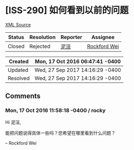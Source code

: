 # [ISS-290] 如何看到以前的问题

[XML Source](./xml/ISS-290.xml)
<p></p>





Status|Resolution|Reporter|Assignee
------|----------|--------|--------
Closed|Rejected|[泥洹](zhao95@outlook.com)|[Rockford Wei]($rocky)





Created|Mon, 17 Oct 2016 06:47:41 -0400
-------|--------------
Updated|Wed, 27 Sep 2017 14:16:29 -0400
Resolved|Wed, 27 Sep 2017 14:16:29 -0400


## Comments




### Mon, 17 Oct 2016 11:58:18 -0400 / rocky 

<p><p>Hi 泥洹,</p>

<p>能把问题说得具体一些吗？您希望在哪里看到什么问题？</p>

<p>– Rockford Wei</p></p>


